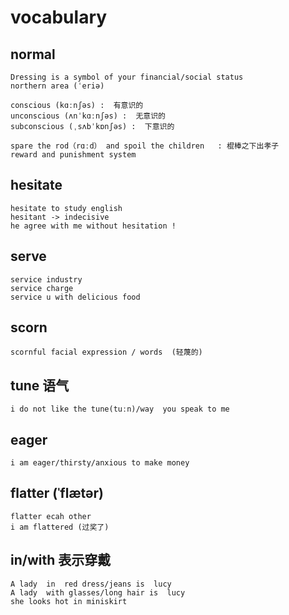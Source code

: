 # vocabulary

## normal
```
Dressing is a symbol of your financial/social status 
northern area (ˈeriə)

conscious (kɑːnʃəs) :  有意识的
unconscious (ʌnˈkɑːnʃəs) :  无意识的
subconscious (ˌsʌbˈkɒnʃəs) :  下意识的

spare the rod（rɑːd） and spoil the children   : 棍棒之下出孝子
reward and punishment system
```

## hesitate
```
hesitate to study english 
hesitant -> indecisive 
he agree with me without hesitation !
```

## serve
```
service industry
service charge 
service u with delicious food 

```

## scorn
```
scornful facial expression / words  (轻蔑的)
```

## tune 语气
```
i do not like the tune(tuːn)/way  you speak to me  
```

## eager
```
i am eager/thirsty/anxious to make money 
```

## flatter (ˈflætər)
```
flatter ecah other 
i am flattered (过奖了)
```

## in/with 表示穿戴
```
A lady  in  red dress/jeans is  lucy 
A lady  with glasses/long hair is  lucy  
she looks hot in miniskirt 
 
```